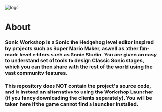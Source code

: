 ![logo](https://user-images.githubusercontent.com/80713068/232776718-662bf573-bf86-4e11-92db-25b01d13921c.png)

# **About**

### **Sonic Workshop** is a Sonic the Hedgehog level editor inspired by projects such as **Super Mario Maker**, aswell as other fan-made level editors such as **Sonic Studio**. You are given an easy to understand set of tools to design Classic Sonic stages, which you can then share with the rest of the world using the vast community features.

### This repository does NOT contain the project's source code, and is instead an alternative to using the Workshop Launcher (if you fancy downloading the clients separately). You will be taken here if the game cannot find a launcher installed.



